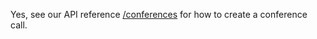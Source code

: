 Yes, see our API reference [/conferences](http://dev.bandwidth.com/ap-docs/methods/conferences/conferences.html) for how to create a conference call.

